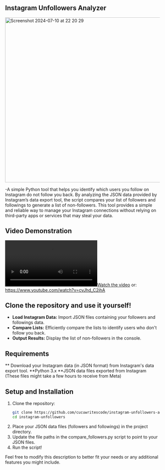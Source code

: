 ## Instagram Unfollowers Analyzer
<img width="536" alt="Screenshot 2024-07-10 at 22 20 29" src="https://github.com/cucuwritescode/instagram-unfollowers-analyzer/assets/63936029/0b8f8529-8a5b-4cae-99e5-36072f81aa86">

-A simple Python tool that helps you identify which users you follow on Instagram do not follow you back. By analyzing the JSON data provided by Instagram’s data export tool, the script compares your list of followers and followings to generate a list of non-followers. This tool provides a simple and reliable way to manage your Instagram connections without relying on third-party apps or services that may steal your data.

## Video Demonstration

[![Watch the video](video/Screen%20Recording%202024-07-10%20at%2023.24.40.mov)](video/Screen%20Recording%202024-07-10%20at%2023.24.40.mov)
or: https://www.youtube.com/watch?v=cvJhd_C2ihA


## Clone the repository and use it yourself!
- **Load Instagram Data:** Import JSON files containing your followers and followings data.
- **Compare Lists:** Efficiently compare the lists to identify users who don't follow you back.
- **Output Results:** Display the list of non-followers in the console.

## Requirements
** Download your Instagram data (in JSON format) from Instagram's data export tool.
**Python 3.x
**JSON data files exported from Instagram (These files might take a few hours to receive from Meta)

## Setup and Installation

1. Clone the repository:
   ```sh
   git clone https://github.com/cucuwritescode/instagram-unfollowers-analyzer.git
   cd instagram-unfollowers
2. Place your JSON data files (followers and followings) in the project directory.
3. Update the file paths in the compare_followers.py script to point to your JSON files.
4. Run the script!


Feel free to modify this description to better fit your needs or any additional features you might include.
